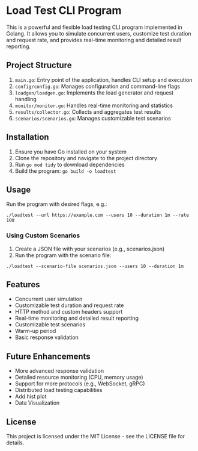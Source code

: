 # Load Test CLI Program

This is a powerful and flexible load testing CLI program implemented in Golang. It allows you to simulate concurrent users, customize test duration and request rate, and provides real-time monitoring and detailed result reporting.

## Project Structure

1. `main.go`: Entry point of the application, handles CLI setup and execution
2. `config/config.go`: Manages configuration and command-line flags
3. `loadgen/loadgen.go`: Implements the load generator and request handling
4. `monitor/monitor.go`: Handles real-time monitoring and statistics
5. `results/collector.go`: Collects and aggregates test results
6. `scenarios/scenarios.go`: Manages customizable test scenarios

## Installation

1. Ensure you have Go installed on your system
2. Clone the repository and navigate to the project directory
3. Run `go mod tidy` to download dependencies
4. Build the program: `go build -o loadtest`

## Usage

Run the program with desired flags, e.g.:

```
./loadtest --url https://example.com --users 10 --duration 1m --rate 100
```

### Using Custom Scenarios

1. Create a JSON file with your scenarios (e.g., scenarios.json)
2. Run the program with the scenario file:

```
./loadtest --scenario-file scenarios.json --users 10 --duration 1m
```

## Features

- Concurrent user simulation
- Customizable test duration and request rate
- HTTP method and custom headers support
- Real-time monitoring and detailed result reporting
- Customizable test scenarios
- Warm-up period
- Basic response validation

## Future Enhancements

- More advanced response validation
- Detailed resource monitoring (CPU, memory usage)
- Support for more protocols (e.g., WebSocket, gRPC)
- Distributed load testing capabilities
- Add hist plot
- Data Visualization


## License

This project is licensed under the MIT License - see the LICENSE file for details.
